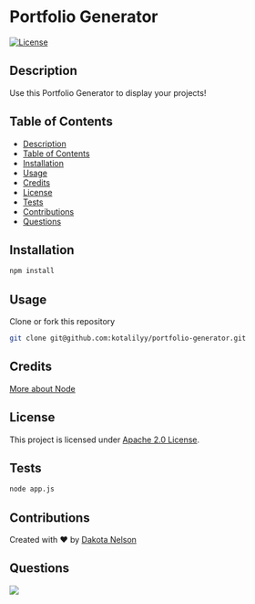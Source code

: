 # Portfolio Generator

[![License](https://img.shields.io/badge/License-Apache%202.0-blue.svg)](https://opensource.org/licenses/Apache-2.0)

## Description

Use this Portfolio Generator to display your projects! 

## Table of Contents 

  - [Description](#description)
  - [Table of Contents](#table-of-contents)
  - [Installation](#installation)
  - [Usage](#usage)
  - [Credits](#credits)
  - [License](#license)
  - [Tests](#tests)
  - [Contributions](#contributions)
  - [Questions](#questions)

## Installation 

```bash
npm install
```

## Usage 

Clone or fork this repository

```bash
git clone git@github.com:kotalilyy/portfolio-generator.git
```

## Credits

[More about Node](https://nodeschool.io/)

## License  

This project is licensed under [Apache 2.0 License](https://opensource.org/licenses/Apache-2.0). 

## Tests

```bash
node app.js
``` 

## Contributions

Created with ❤️ by [Dakota Nelson](https://github.com/kotalilyy)

## Questions

<a href="mailto:kotalilyy@gmail.com?"><img src="https://img.shields.io/badge/gmail-%23DD0031.svg?&style=for-the-badge&logo=gmail&logoColor=white"/></a>




